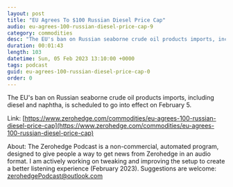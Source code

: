 ```yaml
---
layout: post
title: "EU Agrees To $100 Russian Diesel Price Cap"
audio: eu-agrees-100-russian-diesel-price-cap-9
category: commodities
desc: "The EU's ban on Russian seaborne crude oil products imports, including diesel and naphtha, is scheduled to go into effect on February 5."
duration: 00:01:43
length: 103
datetime: Sun, 05 Feb 2023 13:10:00 +0000
tags: podcast
guid: eu-agrees-100-russian-diesel-price-cap-0
order: 0
---
```

The EU's ban on Russian seaborne crude oil products imports, including diesel and naphtha, is scheduled to go into effect on February 5.

Link: [https://www.zerohedge.com/commodities/eu-agrees-100-russian-diesel-price-cap](https://www.zerohedge.com/commodities/eu-agrees-100-russian-diesel-price-cap)

About: The Zerohedge Podcast is a non-commercial, automated program, designed to give people a way to get news from Zerohedge in an audio format.  I am actively working on tweaking and improving the setup to create a better listening experience (February 2023).  Suggestions are welcome: [zerohedgePodcast@outlook.com](mailto:zerohedgePodcast@outlook.com)